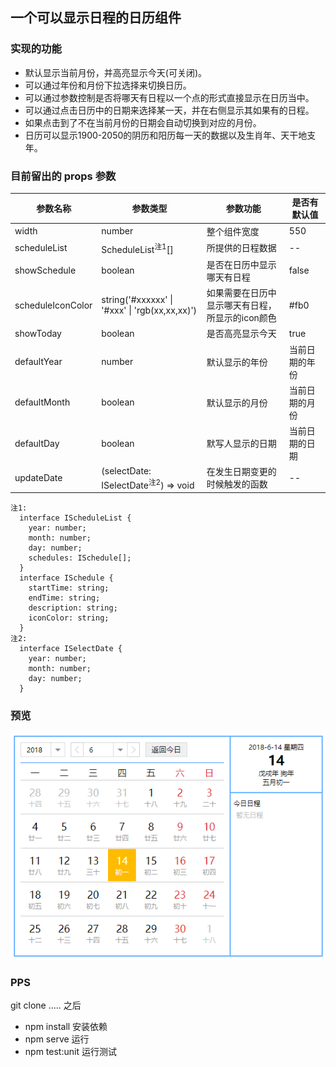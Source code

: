 ## 一个可以显示日程的日历组件

### 实现的功能
* 默认显示当前月份，并高亮显示今天(可关闭)。
* 可以通过年份和月份下拉选择来切换日历。
* 可以通过参数控制是否将哪天有日程以一个点的形式直接显示在日历当中。
* 可以通过点击日历中的日期来选择某一天，并在右侧显示其如果有的日程。
* 如果点击到了不在当前月份的日期会自动切换到对应的月份。
* 日历可以显示1900-2050的阴历和阳历每一天的数据以及生肖年、天干地支年。

### 目前留出的 props 参数
|参数名称|参数类型|参数功能|是否有默认值|
|-------|-------|-------|-------|
|width|number|整个组件宽度|550|
|scheduleList|ScheduleList<sup>注1</sup>[]|所提供的日程数据| -- |
|showSchedule|boolean|是否在日历中显示哪天有日程|false|
|scheduleIconColor|string('#xxxxxx' \| '#xxx' \| 'rgb(xx,xx,xx)')|如果需要在日历中显示哪天有日程，所显示的icon颜色|#fb0|
|showToday|boolean|是否高亮显示今天|true|
|defaultYear|number|默认显示的年份|当前日期的年份|
|defaultMonth|boolean|默认显示的月份|当前日期的月份|
|defaultDay|boolean|默写人显示的日期|当前日期的日期|
|updateDate|(selectDate: ISelectDate<sup>注2</sup>) => void|在发生日期变更的时候触发的函数|--|

    注1:
      interface IScheduleList {
        year: number;
        month: number;
        day: number;
        schedules: ISchedule[];
      }
      interface ISchedule {
        startTime: string;
        endTime: string;
        description: string;
        iconColor: string;
      }
    注2:
      interface ISelectDate {
        year: number;
        month: number;
        day: number;
      }

### 预览
![预览图片](./assets/demo.png)


### PPS
git clone ..... 之后 
- npm install 安装依赖
- npm serve 运行
- npm test:unit 运行测试